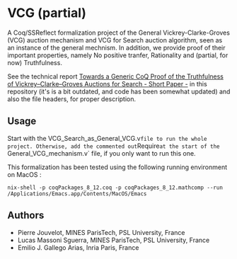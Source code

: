 # VCG (partial)

A Coq/SSReflect formalization project of the General Vickrey-Clarke-Groves (VCG) auction mechanism and VCG for Search auction algorithm, seen as an instance of the general mechnism. In addition, we provide proof of their important properties, namely No positive tranfer, Rationality and (partial, for now) Truthfulness.

See the technical report [Towards a Generic CoQ Proof of the Truthfulness of Vickrey–Clarke–Groves Auctions for Search - Short Paper -](report.pdf) in this repository (it's is a bit outdated, and code has been somewhat updated) and also the file headers, for proper description.

## Usage

Start with the VCG_Search_as_General_VCG.v` file to run the whole project. Otherwise, add the commented out `Require` at the start of the 
`General_VCG_mechanism.v` file, if you only want to run this one.

This formalization has been tested using the following running environment on MacOS :

```
nix-shell -p coqPackages_8_12.coq -p coqPackages_8_12.mathcomp --run /Applications/Emacs.app/Contents/MacOS/Emacs
```

## Authors

- Pierre Jouvelot, MINES ParisTech, PSL University, France
- Lucas Massoni Sguerra, MINES ParisTech, PSL University, France
- Emilio J. Gallego Arias, Inria Paris, France
